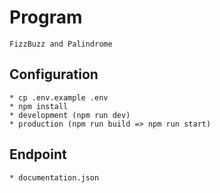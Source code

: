 # Program

    FizzBuzz and Palindrome

## Configuration

    * cp .env.example .env
    * npm install
    * development (npm run dev)
    * production (npm run build => npm run start)

## Endpoint

    * documentation.json
